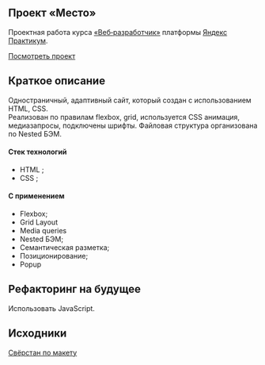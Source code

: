 ## Проект «Место»

Проектная работа курса [«Веб‑разработчик»](https://practicum.yandex.ru/web-plus/ "Курс «Веб‑разработчик плюс» — Яндекс Практикум") платформы [Яндекс Практикум](https://practicum.yandex.ru/ "Яндекс Практикум").   

[Посмотреть проект](https://github.com/AKopytova/mesto-project)
## Краткое описание
Одностраничный, адаптивный сайт, который создан с использованием HTML, CSS.   
Реализован по правилам flexbox, grid, используется CSS анимация, медиазапросы, подключены шрифты. Файловая структура организована по Nested БЭМ.   
#### Стек технологий
  * HTML ;
  * CSS ;
  #### С применением
  * Flexbox;
  * Grid Layout
  * Media queries
  * Nested БЭМ;
  * Семантическая разметка;
  * Позиционирование;
  * Popup
## Рефакторинг на будущее
Использовать JavaScript.
## Исходники
[Свёрстан по макету](https://www.figma.com/file/2cn9N9jSkmxD84oJik7xL7/JavaScript.-Sprint-4?node-id=28212-155&t=2tnc7EGbML8PFJpz-0)